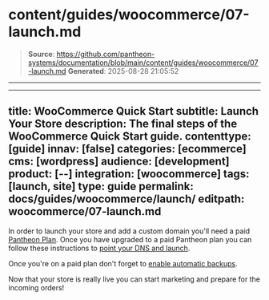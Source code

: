 # content/guides/woocommerce/07-launch.md

> **Source**: https://github.com/pantheon-systems/documentation/blob/main/content/guides/woocommerce/07-launch.md
> **Generated**: 2025-08-28 21:05:52

---

---
title: WooCommerce Quick Start
subtitle: Launch Your Store
description: The final steps of the WooCommerce Quick Start guide.
contenttype: [guide]
innav: [false]
categories: [ecommerce]
cms: [wordpress]
audience: [development]
product: [--]
integration: [woocommerce]
tags: [launch, site]
type: guide
permalink: docs/guides/woocommerce/launch/
editpath: woocommerce/07-launch.md
---
In order to launch your store and add a custom domain you'll need a paid [Pantheon Plan](/guides/legacy-dashboard/site-plan). Once you have upgraded to a paid Pantheon plan you can follow these instructions to [point your DNS and launch](/guides/launch).

Once you're on a paid plan don't forget to [enable automatic backups](/guides/launch/launch-check).

Now that your store is really live you can start marketing and prepare for the incoming orders!
